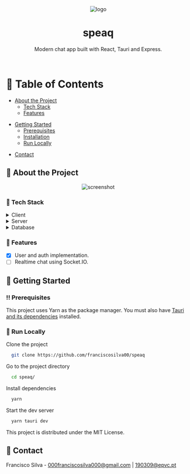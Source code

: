 <div align="center">
  <img src="https://i.imgur.com/AqPZyXR.png" alt="logo" width="full" height="auto" />
  <h1>speaq</h1>
  
  <p>
    Modern chat app built with React, Tauri and Express. 
  </p>
</div>

<br />

<!-- Table of Contents -->
# :notebook_with_decorative_cover: Table of Contents

- [About the Project](#star2-about-the-project)
  * [Tech Stack](#space_invader-tech-stack)
  * [Features](#dart-features)
<!--   * [Environment Variables](#key-environment-variables) -->
- [Getting Started](#toolbox-getting-started)
  * [Prerequisites](#bangbang-prerequisites)
  * [Installation](#gear-installation)
  * [Run Locally](#running-run-locally)
<!-- - [Roadmap](#compass-roadmap) -->
- [Contact](#handshake-contact)

<!-- About the Project -->
## :star2: About the Project

<div align="center"> 
  <img src="https://i.imgur.com/oCHcTG1.png" alt="screenshot" />
</div>


<!-- TechStack -->
### :space_invader: Tech Stack

<details>
  <summary>Client</summary>
  <ul>
    <li><a href="https://www.typescriptlang.org/">Typescript</a></li>
    <li><a href="https://reactjs.org/">React</a></li>
    <li><a href="https://tailwindcss.com/">TailwindCSS</a></li>
    <li><a href="https://tauri.studio/">Tauri</a></li>
  </ul>
</details>

<details>
  <summary>Server</summary>
  <ul>
    <li><a href="https://www.typescriptlang.org/">Typescript</a></li>
    <li><a href="https://expressjs.com/">Express.js</a></li>
    <li><a href="https://socket.io/">Socket.IO</a></li>
    <li><a href="https://www.prisma.io/">Prisma</a></li>    
    <li><a href="https://github.com/auth0/node-jsonwebtoken">jsonwebtoken</a></li>    
  </ul>
</details>

<details>
<summary>Database</summary>
  <ul>
    <li><a href="https://www.postgresql.org/">PostgreSQL</a></li>
  </ul>
</details>

### :dart: Features

- [x] User and auth implementation.
- [ ] Realtime chat using Socket.IO.

<!-- Env Variables -->
<!-- ### :key: Environment Variables

To run this project, you will need to add the following environment variables to your .env file

`API_KEY`

`ANOTHER_API_KEY` -->

<!-- Getting Started -->
## 	:toolbox: Getting Started

### :bangbang: Prerequisites

This project uses Yarn as the package manager.
You must also have [Tauri and its dependencies](https://tauri.studio/v1/guides/getting-started/prerequisites#installing) installed.

### :running: Run Locally

Clone the project

```bash
  git clone https://github.com/franciscosilva00/speaq
```

Go to the project directory

```bash
  cd speaq/
```

Install dependencies

```bash
  yarn
```

Start the dev server

```bash
  yarn tauri dev
```

This project is distributed under the MIT License.

<!-- Contact -->
## :handshake: Contact

Francisco Silva - 000franciscosilva000@gmail.com | 190309@epvc.pt

